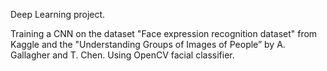 Deep Learning project.

Training a CNN on the dataset "Face expression recognition dataset" from Kaggle and the "Understanding Groups of Images of People” by A. Gallagher and T. Chen. Using OpenCV facial classifier.
